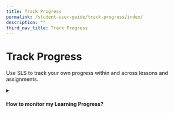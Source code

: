 ```yaml
---
title: Track Progress
permalink: /student-user-guide/track-progress/index/
description: ""
third_nav_title: Track Progress
---
```

<h1>Track Progress</h1>
<p>Use SLS to track your own progress within and across lessons and assignments.</p>


<details><summary><h4>How to monitor my Learning Progress?</h4></summary>
<ul>
    <li><a target="_blank" href="#">(1) Access Learning Progress</a></li>
    <li><a target="_blank" href="#">(2a) View by Topic</a></li>
    <li><a target="_blank" href="#">(2b) View by Month</a></li>
    <li><a target="_blank" href="#">(2c) View by Question</a></li>
</ul>
  </details>
